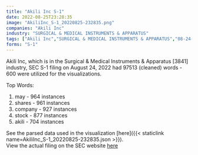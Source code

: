 ```yaml
---
title: "Akili Inc S-1"
date: 2022-08-25T23:28:35
image: "AkiliInc_S-1_20220825-232835.png"
companies: "Akili Inc"
industry: "SURGICAL & MEDICAL INSTRUMENTS & APPARATUS"
tags: ["Akili Inc","SURGICAL & MEDICAL INSTRUMENTS & APPARATUS","08-24-2022","S-1"]
forms: "S-1"
---
```

Akili Inc, which is in the Surgical & Medical Instruments & Apparatus [3841] industry, SEC S-1 filing on August 24, 2022 had 97513 (cleaned) words - 600 were utilized for the visualizations.

Top Words:
1. may - 964 instances
2. shares - 961 instances
3. company - 927 instances
4. stock - 877 instances
5. akili - 704 instances


See the parsed data used in the visualization [here]({{< staticlink name=AkiliInc_S-1_20220825-232835.json >}}).  
View the actual filing on the SEC website [here](https://www.sec.gov/Archives/edgar/data/1850266/0001193125-22-227836.txt)